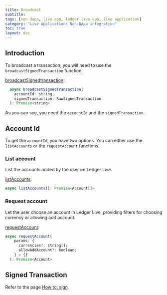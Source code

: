 ```yaml
---
title: Broadcast
subtitle:
tags: [non dapp, live app, ledger live app, live application]
category: "Live Application: Non-DApp integration"
toc: true
layout: doc
---
```


## Introduction

To broadcast a transaction, you will need to use the `broadcastSignedTransaction` function.

[broadcastSignedtransaction](https://github.com/LedgerHQ/live-app-sdk/blob/main/docs/reference/classes/Mock.md#broadcastsignedtransaction):

```javascript
  async broadcastSignedTransaction(
    accountId: string,
    signedTransaction: RawSignedTransaction
  ): Promise<string>
```
  
As you can see, you need the `accountId` and the `signedTransaction`.
  
## Account Id
To get the `accountId`, you have two options. You can either use the `listAccounts` or the `requestAccount` functions.

### List account
List the accounts added by the user on Ledger Live.

[listAccounts](https://github.com/LedgerHQ/live-app-sdk/blob/main/docs/reference/classes/Mock.md#listaccounts):

```javascript
async listAccounts(): Promise<Account[]> 
```
### Request account
Let the user choose an account in Ledger Live, providing filters for choosing currency or allowing add account.

[requestAccount](https://github.com/LedgerHQ/live-app-sdk/blob/main/docs/reference/classes/Mock.md#requestaccount): 

```javascript
async requestAccount(
    params: {
      currencies?: string[];
      allowAddAccount?: boolean;
    } = {}
  ): Promise<Account> 
```
## Signed Transaction
Refer to the page [How to: sign](https://developers.ledger.com/docs/non-dapp/howto/sign/).
